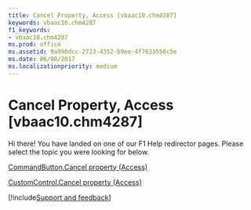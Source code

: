 ```yaml
---
title: Cancel Property, Access [vbaac10.chm4287]
keywords: vbaac10.chm4287
f1_keywords:
- vbaac10.chm4287
ms.prod: office
ms.assetid: 9a990dcc-2723-4352-b9ee-4f7633558c5e
ms.date: 06/08/2017
ms.localizationpriority: medium
---
```



# Cancel Property, Access [vbaac10.chm4287]

Hi there! You have landed on one of our F1 Help redirector pages. Please select the topic you were looking for below.

[CommandButton.Cancel property (Access)](https://msdn.microsoft.com/library/a45d52e0-7566-2d16-8f74-7168a380f6a2%28Office.15%29.aspx)

[CustomControl.Cancel property (Access)](https://msdn.microsoft.com/library/013feb6d-44e9-dbdf-0342-c07ff743f747%28Office.15%29.aspx)

[!include[Support and feedback](~/includes/feedback-boilerplate.md)]